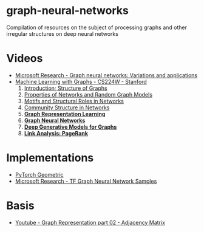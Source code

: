 # graph-neural-networks
Compilation of resources on the subject of processing graphs and other irregular structures on deep neural networks

# Videos

* [Microsoft Research - Graph neural networks: Variations and applications](https://www.youtube.com/watch?v=cWIeTMklzNg)
* [Machine Learning with Graphs - CS224W - Stanford](http://web.stanford.edu/class/cs224w/)
   1. [Introduction; Structure of Graphs](https://www.youtube.com/watch?v=q-HH91dnCxw)
   2. [Properties of Networks and Random Graph Models](https://www.youtube.com/watch?v=t8u1W50gdlQ)
   3. [Motifs and Structural Roles in Networks](https://www.youtube.com/watch?v=NPhPfs061cw)
   4. [Community Structure in Networks](https://www.youtube.com/watch?v=Xe9YEhd1NFY)
   7. **[Graph Representation Learning](https://www.youtube.com/watch?v=YrhBZUtgG4E)**
   8. **[Graph Neural Networks](https://www.youtube.com/watch?v=7JELX6DiUxQ)**
   10. **[Deep Generative Models for Graphs](https://www.youtube.com/watch?v=yFLiiK8c9CU)**
   11. **[Link Analysis: PageRank](https://www.youtube.com/watch?v=-zq9-6RbKZc)**

# Implementations
* [PyTorch Geometric](https://github.com/rusty1s/pytorch_geometric)
* [Microsoft Research - TF Graph Neural Network Samples](https://github.com/microsoft/tf-gnn-samples)

# Basis

* [Youtube - Graph Representation part 02 - Adjacency Matrix](https://www.youtube.com/watch?v=9C2cpQZVRBA)

